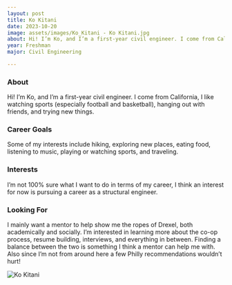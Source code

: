 ```yaml
---
layout: post
title: Ko Kitani 
date: 2023-10-20
image: assets/images/Ko_Kitani - Ko Kitani.jpg
about: Hi! I’m Ko, and I’m a first-year civil engineer. I come from California, I like watching sports (especially football and basketball), hanging out with friends, and trying new things. 
year: Freshman
major: Civil Engineering 

---
```


### About

Hi! I’m Ko, and I’m a first-year civil engineer. I come from California, I like watching sports (especially football and basketball), hanging out with friends, and trying new things. 

### Career Goals

Some of my interests include hiking, exploring new places, eating food, listening to music, playing or watching sports, and traveling.

### Interests

I’m not 100% sure what I want to do in terms of my career, I think an interest for now is pursuing a career as a structural engineer. 

### Looking For

I mainly want a mentor to help show me the ropes of Drexel, both academically and socially. I’m interested in learning more about the co-op process, resume building, interviews, and everything in between. Finding a balance between the two is something I think a mentor can help me with. Also since I’m not from around here a few Philly recommendations wouldn’t hurt! 

<div class="text-center my-5">
    <img src="https://sase-drexel.github.io/mentorship-2023/assets/images/Ko_Kitani - Ko Kitani.jpg" alt="Ko Kitani" class="rounded post-img" />
</div>

